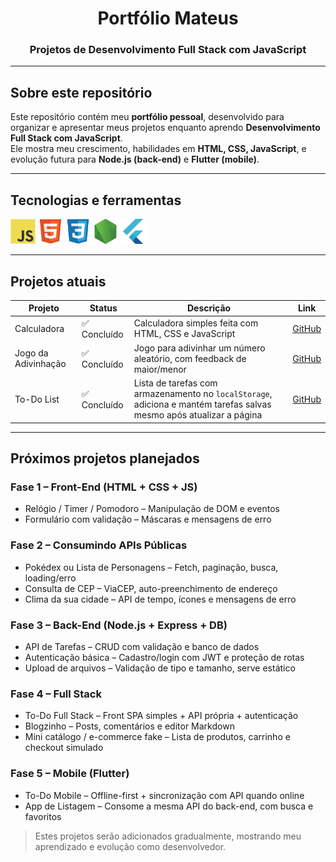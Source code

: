 <h1 align="center">Portfólio Mateus</h1>
<h3 align="center">Projetos de Desenvolvimento Full Stack com JavaScript</h3>

---

## Sobre este repositório
Este repositório contém meu **portfólio pessoal**, desenvolvido para organizar e apresentar meus projetos enquanto aprendo **Desenvolvimento Full Stack com JavaScript**.  
Ele mostra meu crescimento, habilidades em **HTML, CSS, JavaScript**, e evolução futura para **Node.js (back-end)** e **Flutter (mobile)**.

---

## Tecnologias e ferramentas

<p align="left"> 
  <img src="https://raw.githubusercontent.com/devicons/devicon/master/icons/javascript/javascript-original.svg" alt="javascript" width="40" height="40"/>
  <img src="https://raw.githubusercontent.com/devicons/devicon/master/icons/html5/html5-original.svg" alt="html5" width="40" height="40"/>
  <img src="https://raw.githubusercontent.com/devicons/devicon/master/icons/css3/css3-original.svg" alt="css3" width="40" height="40"/>
  <img src="https://raw.githubusercontent.com/devicons/devicon/master/icons/nodejs/nodejs-original.svg" alt="nodejs" width="40" height="40"/>
  <img src="https://raw.githubusercontent.com/devicons/devicon/master/icons/flutter/flutter-original.svg" alt="flutter" width="40" height="40"/>
</p>

---

## Projetos atuais

| Projeto | Status | Descrição | Link |
|---------|--------|-----------|------|
| Calculadora | ✅ Concluído | Calculadora simples feita com HTML, CSS e JavaScript | [GitHub](https://github.com/kodinne/Portfolio-Mateus/tree/main/Projetos%20b%C3%A1sicos/calculadora) |
| Jogo da Adivinhação | ✅ Concluído | Jogo para adivinhar um número aleatório, com feedback de maior/menor | [GitHub](https://github.com/kodinne/Portfolio-Mateus/tree/main/Projetos%20b%C3%A1sicos/jogo-adivinhacao) |
| To-Do List | ✅ Concluído | Lista de tarefas com armazenamento no `localStorage`, adiciona e mantém tarefas salvas mesmo após atualizar a página | [GitHub](https://github.com/kodinne/Portfolio-Mateus/tree/main/Front-end/Projetos%20b%C3%A1sicos/to-do-list) |

---

## Próximos projetos planejados 

### Fase 1 – Front-End (HTML + CSS + JS)
- Relógio / Timer / Pomodoro – Manipulação de DOM e eventos  
- Formulário com validação – Máscaras e mensagens de erro  

### Fase 2 – Consumindo APIs Públicas
- Pokédex ou Lista de Personagens – Fetch, paginação, busca, loading/erro  
- Consulta de CEP – ViaCEP, auto-preenchimento de endereço  
- Clima da sua cidade – API de tempo, ícones e mensagens de erro  

### Fase 3 – Back-End (Node.js + Express + DB)
- API de Tarefas – CRUD com validação e banco de dados  
- Autenticação básica – Cadastro/login com JWT e proteção de rotas  
- Upload de arquivos – Validação de tipo e tamanho, serve estático  

### Fase 4 – Full Stack
- To-Do Full Stack – Front SPA simples + API própria + autenticação  
- Blogzinho – Posts, comentários e editor Markdown  
- Mini catálogo / e-commerce fake – Lista de produtos, carrinho e checkout simulado  

### Fase 5 – Mobile (Flutter)
- To-Do Mobile – Offline-first + sincronização com API quando online  
- App de Listagem – Consome a mesma API do back-end, com busca e favoritos  


> Estes projetos serão adicionados gradualmente, mostrando meu aprendizado e evolução como desenvolvedor.
